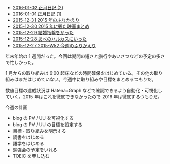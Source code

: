 - [2016-01-02 正月日記 (2)][2016-01-02]
- [2016-01-01 正月日記 (1)][2016-01-01]
- [2015-12-31 2015 年のふりかえり][2015-12-31]
- [2015-12-30 2015 年に観た映画まとめ][2015-12-30]
- [2015-12-29 結婚指輪をかった][2015-12-29]
- [2015-12-28 あべのハルカスにいった][2015-12-28]
- [2015-12-27 2015-W52 今週のふりかえり][2015-12-27]

年末年始の 1 週間だった。今回は期間の短さと旅行やあいさつなどの予定の多さで忙しかった。

1 月からの取り組みは 6:00 起床などの時間確保をはじめている。その他の取り組みはまだはじめていない。今週中に取り組みや目標をまとめるつもりだ。

数値目標の達成状況は Hatena::Graph などで確認できるよう自動化・可視化していく。2015 年はこれを徹底できなかったので 2016 年は徹底するつもりだ。

今週の計画

- blog の PV / UU を可視化する
- blog の PV / UU の目標を設定する
- 目標・取り組みを明示する
- 読書をはじめる
- 語学をはじめる
- 勉強会の予定をいれる
- TOEIC を申し込む

[2015-12-27]: http://blog.bouzuya.net/2015/12/27/
[2015-12-28]: http://blog.bouzuya.net/2015/12/28/
[2015-12-29]: http://blog.bouzuya.net/2015/12/29/
[2015-12-30]: http://blog.bouzuya.net/2015/12/30/
[2015-12-31]: http://blog.bouzuya.net/2015/12/31/
[2016-01-01]: http://blog.bouzuya.net/2016/01/01/
[2016-01-02]: http://blog.bouzuya.net/2016/01/02/
